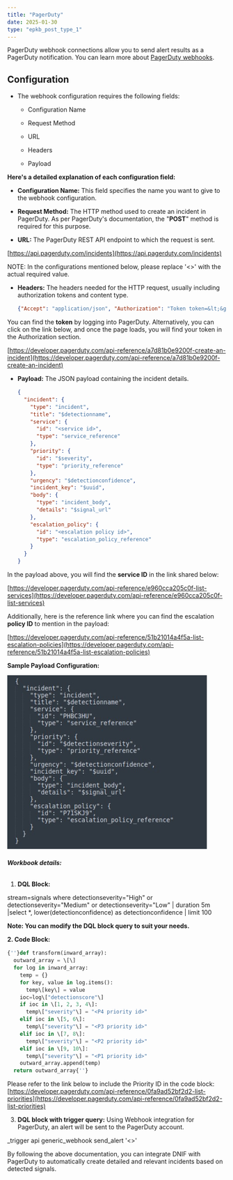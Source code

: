 ```yaml
---
title: "PagerDuty"
date: 2025-01-30
type: "epkb_post_type_1"
---
```


PagerDuty webhook connections allow you to send alert results as a PagerDuty notification. You can learn more about [PagerDuty webhooks](https://developer.pagerduty.com/docs/webhooks/v2-overview/).

## **Configuration**

- The webhook configuration requires the following fields:
    - Configuration Name
    
    - Request Method
    
    - URL
    
    - Headers
    
    - Payload

**Here's a detailed explanation of each configuration field:**

- **Configuration Name:** This field specifies the name you want to give to the webhook configuration.

- **Request Method:** The HTTP method used to create an incident in PagerDuty. As per PagerDuty's documentation, the "**POST**" method is required for this purpose.

- **URL:** The PagerDuty REST API endpoint to which the request is sent.

[https://api.pagerduty.com/incidents](https://api.pagerduty.com/incidents)

NOTE: In the configurations mentioned below, please replace '&lt;&gt;' with the actual required value.

- **Headers:** The headers needed for the HTTP request, usually including authorization tokens and content type.

  ```json
  {"Accept": "application/json", "Authorization": "Token token=&lt;&gt;", "Content-Type": "application/json", "From": "&lt;&gt;"}
  ```

You can find the **token** by logging into PagerDuty. Alternatively, you can click on the link below, and once the page loads, you will find your token in the Authorization section.

[https://developer.pagerduty.com/api-reference/a7d81b0e9200f-create-an-incident](https://developer.pagerduty.com/api-reference/a7d81b0e9200f-create-an-incident)

- **Payload:** The JSON payload containing the incident details.

  ```json
  {
    "incident": {
      "type": "incident",
      "title": "$detectionname",
      "service": {
        "id": "<service id>",
        "type": "service_reference"
      },
      "priority": {
        "id": "$severity",
        "type": "priority_reference"
      },
      "urgency": "$detectionconfidence",
      "incident_key": "$uuid",
      "body": {
        "type": "incident_body",
        "details": "$signal_url"
      },
      "escalation_policy": {
        "id": "<escalation policy id>",
        "type": "escalation_policy_reference"
      }
    }
  }
  ```

In the payload above, you will find the **service ID** in the link shared below:

[https://developer.pagerduty.com/api-reference/e960cca205c0f-list-services](https://developer.pagerduty.com/api-reference/e960cca205c0f-list-services)

Additionally, here is the reference link where you can find the escalation **policy ID** to mention in the payload:

[https://developer.pagerduty.com/api-reference/51b21014a4f5a-list-escalation-policies](https://developer.pagerduty.com/api-reference/51b21014a4f5a-list-escalation-policies)

**Sample Payload Configuration:**

  
![image 1-Jul-19-2024-10-00-12-5120-AM](./Palo-alto-img/PagerDuty-1.jpg)

###### **Workbook details:**

1. **DQL Block:**

stream=signals where detectionseverity="High" or detectionseverity="Medium" or detectionseverity="Low" | duration 5m |select \*, lower(detectionconfidence) as detectionconfidence | limit 100

**Note: You can modify the DQL block query to suit your needs.**

**2\. Code Block:**

```python
{''}def transform(inward_array):  
  outward_array = \[\]  
  for log in inward_array:  
    temp = {}  
    for key, value in log.items():  
      temp\[key\] = value  
    ioc=log\["detectionscore"\]  
    if ioc in \[1, 2, 3, 4\]:  
      temp\["severity"\] = "<P4 priority id>"  
    elif ioc in \[5, 6\]:  
      temp\["severity"\] = "<P3 priority id>"  
    elif ioc in \[7, 8\]:  
      temp\["severity"\] = "<P2 priority id>"  
    elif ioc in \[9, 10\]:  
      temp\["severity"\] = "<P1 priority id>"  
    outward_array.append(temp)  
  return outward_array{''}
```

Please refer to the link below to include the Priority ID in the code block:  
[https://developer.pagerduty.com/api-reference/0fa9ad52bf2d2-list-priorities](https://developer.pagerduty.com/api-reference/0fa9ad52bf2d2-list-priorities)

3.  **DQL block with trigger query:** Using Webhook integration for PagerDuty, an alert will be sent to the PagerDuty account.

_trigger api generic_webhook send_alert '&lt;&gt;'

By following the above documentation, you can integrate DNIF with PagerDuty to automatically create detailed and relevant incidents based on detected signals.
